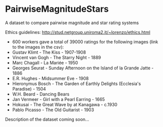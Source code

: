 # PairwiseMagnitudeStars
A dataset to compare pairwise magnitude and star rating systems

Ethics guidelines: http://stud.netgroup.uniroma2.it/~lorenzo/ethics.html

  - 600 workers gave a total of 39000 ratings for the following images (link to the images in the csv):
  - Gustav Klimt - The Kiss - 1907-1908
  - Vincent van Gogh - The Starry Night - 1889
  - Marc Chagall - La Mariée - 1950
  - Georges Seurat - Sunday Afternoon on the Island of la Grande Jatte - 1886
  - E.R. Hughes - Midsummer Eve - 1908
  - Hieronymus Bosch - The Garden of Earthly Delights (Ecclesia's Paradise) - 1504
  - W.H. Beard - Dancing Bears
  - Jan Vermeer - Girl with a Pearl Earring - 1665
  - Hokusai - The Great Wave by at Kanagawa - c.1930
  - Pablo Picasso - The Old Guitarist - 1903

Description of the dataset coming soon...

